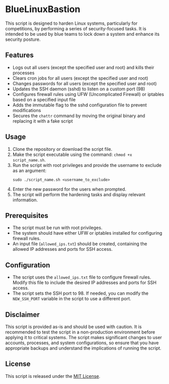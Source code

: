 # BlueLinuxBastion

This script is designed to harden Linux systems, particularly for competitions, by performing a series of security-focused tasks. It is intended to be used by blue teams to lock down a system and enhance its security posture.

## Features

- Logs out all users (except the specified user and root) and kills their processes
- Clears cron jobs for all users (except the specified user and root)
- Changes passwords for all users (except the specified user and root)
- Updates the SSH daemon (sshd) to listen on a custom port (98)
- Configures firewall rules using UFW (Uncomplicated Firewall) or iptables based on a specified input file
- Adds the immutable flag to the sshd configuration file to prevent modifications
- Secures the `chattr` command by moving the original binary and replacing it with a fake script

## Usage

1. Clone the repository or download the script file.
2. Make the script executable using the command: `chmod +x script_name.sh`.
3. Run the script with root privileges and provide the username to exclude as an argument:
   ```
   sudo ./script_name.sh <username_to_exclude>
   ```
4. Enter the new password for the users when prompted.
5. The script will perform the hardening tasks and display relevant information.

## Prerequisites

- The script must be run with root privileges.
- The system should have either UFW or iptables installed for configuring firewall rules.
- An input file (`allowed_ips.txt`) should be created, containing the allowed IP addresses and ports for SSH access.

## Configuration

- The script uses the `allowed_ips.txt` file to configure firewall rules. Modify this file to include the desired IP addresses and ports for SSH access.
- The script sets the SSH port to 98. If needed, you can modify the `NEW_SSH_PORT` variable in the script to use a different port.

## Disclaimer

This script is provided as-is and should be used with caution. It is recommended to test the script in a non-production environment before applying it to critical systems. The script makes significant changes to user accounts, processes, and system configurations, so ensure that you have appropriate backups and understand the implications of running the script.

## License

This script is released under the [MIT License](https://opensource.org/licenses/MIT).